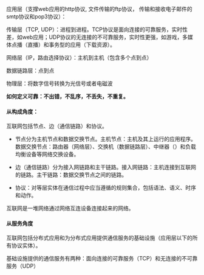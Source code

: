 应用层（支撑web应用的http协议, 文件传输的ftp协议， 传输和接收电子邮件的smtp协议和pop3协议）：

传输层（TCP, UDP）：进程到进程。TCP协议是面向连接的可靠服务，实时性差，如web应用；UDP协议的无连接的不可靠服务，实时性更强，如游戏，多媒体点播（直播）和事务型的应用（下载资源）。

网络层（IP，路由选择协议）：主机到主机（包含多个点到点）

数据链路层：点到点

物理层：将数字信号转换为光信号或者电磁波



**如何定义可靠：不出错，不乱序，不丢失，不重复。**



#### 从构成角度：

互联网包括节点、边（通信链路）和协议。

-   节点分为主机节点和数据交换节点。主机节点：主机及其上运行的应用程序。数据交换节点：路由器（网络层）、交换机（数据链路层）、中继器（）和负载均衡设备等网络交换设备。

-   边（通信链路）分为接入网链路和主干链路。接入网链路：主机连接到互联网的链路。主干链路：数据交换节点之间的链路。
-   协议：对等层实体在通信过程中应当遵循的规则集合，包括语法、语义、时序和动作。



互联网是一堆网络通过网络互连设备连接起来的网络。



#### 从服务角度

互联网包括分布式应用和为分布式应用提供通信服务的基础设施（应用层以下的所有协议实体）。

基础设施提供的通信服务有两种：面向连接的可靠服务（TCP）和无连接的不可靠服务（UDP）